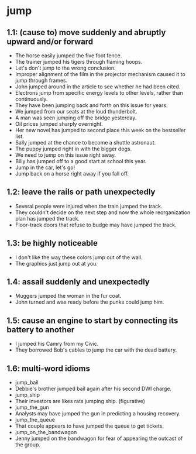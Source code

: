 # jump
## 1.1: (cause to) move suddenly and abruptly upward and/or forward

  *  The horse easily jumped the five foot fence.
  *  The trainer jumped his tigers through flaming hoops.
  *  Let's don't jump to the wrong conclusion.
  *  Improper alignment of the film in the projector mechanism caused it to jump through frames.
  *  John jumped around in the article to see whether he had been cited.
  *  Electrons jump from specific energy levels to other levels, rather than continuously.
  *  They have been jumping back and forth on this issue for years.
  *  We jumped from our seats at the loud thunderbolt.
  *  A man was seen jumping off the bridge yesterday.
  *  Oil prices jumped sharply overnight.
  *  Her new novel has jumped to second place this week on the bestseller list.
  *  Sally jumped at the chance to become a shuttle astronaut.
  *  The puppy jumped right in with the bigger dogs.
  *  We need to jump on this issue right away.
  *  Billy has jumped off to a good start at school this year.
  *  Jump in the car, let's go!
  *  Jump back on a horse right away if you fall off.

## 1.2: leave the rails or path unexpectedly

  *  Several people were injured when the train jumped the track.
  *  They couldn't decide on the next step and now the whole reorganization plan has jumped the track.
  *  Floor-track doors that refuse to budge may have jumped the track.

## 1.3: be highly noticeable

  *  I don't like the way these colors jump out of the wall.
  *  The graphics just jump out at you.

## 1.4: assail suddenly and unexpectedly

  *  Muggers jumped the woman in the fur coat.
  *  John turned and was ready before the punks could jump him.

## 1.5: cause an engine to start by connecting its battery to another

  *  I jumped his Camry from my Civic.
  *  They borrowed Bob's cables to jump the car with the dead battery.

## 1.6: multi-word idioms

  *  jump_bail
  *  Debbie's brother jumped bail again after his second DWI charge.
  *  jump_ship
  *  Their investors are likes rats jumping ship. (figurative)
  *  jump_the_gun
  *  Analysts may have jumped the gun in predicting a housing recovery.
  *  jump_the_queue
  *  That couple appears to have jumped the queue to get tickets.
  *  jump_on_the_bandwagon
  *  Jenny jumped on the bandwagon for fear of appearing the outcast of the group.
